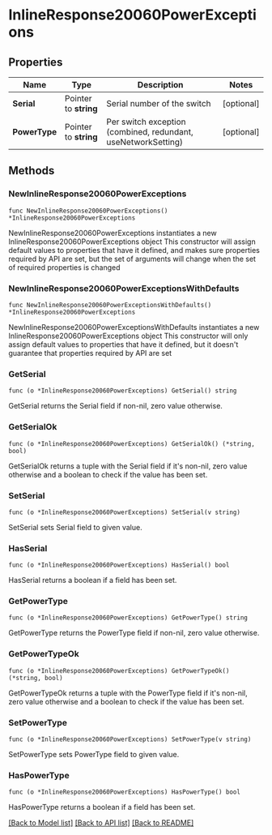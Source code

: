 # InlineResponse20060PowerExceptions

## Properties

Name | Type | Description | Notes
------------ | ------------- | ------------- | -------------
**Serial** | Pointer to **string** | Serial number of the switch | [optional] 
**PowerType** | Pointer to **string** | Per switch exception (combined, redundant, useNetworkSetting) | [optional] 

## Methods

### NewInlineResponse20060PowerExceptions

`func NewInlineResponse20060PowerExceptions() *InlineResponse20060PowerExceptions`

NewInlineResponse20060PowerExceptions instantiates a new InlineResponse20060PowerExceptions object
This constructor will assign default values to properties that have it defined,
and makes sure properties required by API are set, but the set of arguments
will change when the set of required properties is changed

### NewInlineResponse20060PowerExceptionsWithDefaults

`func NewInlineResponse20060PowerExceptionsWithDefaults() *InlineResponse20060PowerExceptions`

NewInlineResponse20060PowerExceptionsWithDefaults instantiates a new InlineResponse20060PowerExceptions object
This constructor will only assign default values to properties that have it defined,
but it doesn't guarantee that properties required by API are set

### GetSerial

`func (o *InlineResponse20060PowerExceptions) GetSerial() string`

GetSerial returns the Serial field if non-nil, zero value otherwise.

### GetSerialOk

`func (o *InlineResponse20060PowerExceptions) GetSerialOk() (*string, bool)`

GetSerialOk returns a tuple with the Serial field if it's non-nil, zero value otherwise
and a boolean to check if the value has been set.

### SetSerial

`func (o *InlineResponse20060PowerExceptions) SetSerial(v string)`

SetSerial sets Serial field to given value.

### HasSerial

`func (o *InlineResponse20060PowerExceptions) HasSerial() bool`

HasSerial returns a boolean if a field has been set.

### GetPowerType

`func (o *InlineResponse20060PowerExceptions) GetPowerType() string`

GetPowerType returns the PowerType field if non-nil, zero value otherwise.

### GetPowerTypeOk

`func (o *InlineResponse20060PowerExceptions) GetPowerTypeOk() (*string, bool)`

GetPowerTypeOk returns a tuple with the PowerType field if it's non-nil, zero value otherwise
and a boolean to check if the value has been set.

### SetPowerType

`func (o *InlineResponse20060PowerExceptions) SetPowerType(v string)`

SetPowerType sets PowerType field to given value.

### HasPowerType

`func (o *InlineResponse20060PowerExceptions) HasPowerType() bool`

HasPowerType returns a boolean if a field has been set.


[[Back to Model list]](../README.md#documentation-for-models) [[Back to API list]](../README.md#documentation-for-api-endpoints) [[Back to README]](../README.md)


